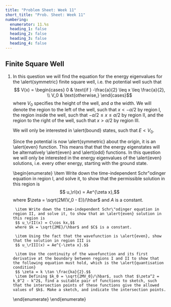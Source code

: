 ```yaml
---
title: "Problem Sheet: Week 11"
short_title: "Prob. Sheet: Week 11"
numbering:
  enumerator: 11.%s
  heading_1: false
  heading_2: false
  heading_3: false
  heading_4: false
---
```


## Finite Square Well

1. In this question we will find the equation for the energy eigenvalues for the \alert{symmetric} finite square well, i.e. the potential well such that
	$$ V(x) = \begin{cases} 0 & \text{if } -\frac{a}{2} \leq x \leq \frac{a}{2}, \\
		V_0 & \text{otherwise,}
	\end{cases}$$
	where $V_0$ specifies the height of the well, and $a$ the width. We will denote the region to the left of the well, such that $x < -a/2$ by region I, the region inside the well, such that $-a/2 \leq x \leq a/2$ by region II, and the region to the right of the well, such that $x > a/2$ by region III. 
	
	We will only be interested in \alert{bound} states, such that $E < V_0$. 
	
	Since the potential is now \alert{symmetric} about the origin, it is an \alert{even} function. This means that that the energy eigenstates will be alternatively \alert{even} and \alert{odd} functions. In this question we will only be interested in the energy eigenvalues of the \alert{even} solutions, i.e. every other energy, starting with the ground state.

	\begin{enumerate}
		\item Write down the time-independent Schr\"odinger equation in region I, and solve it, to show that the permissible solution in this region is
		$$ u_\rI(x) = Ae^{\zeta x},$$ 
		where $\zeta = \sqrt{2M(V_0 - E)}/\hbar$ and $A$ is a constant.

		\item Write down the time-independent Schr\"odinger equation in region II, and solve it, to show that an \alert{even} solution in this region is
		$$ u_\rII(x) = C\cos kx,$$ 
		where $k = \sqrt{2ME}/\hbar$ and $C$ is a constant.

		\item Using the fact that the wavefunction is \alert{even}, show that the solution in region III is
		$$ u_\rIII(x) = Ae^{-\zeta x}.$$ 
		
		\item Use the continuity of the wavefunction and its first derivative at the boundary between regions I and II to show that the following equation must hold, which is the \alert{quantisation condition}
		$$ \zeta = k \tan \frac{ka}{2}.$$ 
		\item Defining $k_0 = \sqrt{2MV_0}/\hbar$, such that $\zeta^2 = k_0^2 - k^2$, find a suitable pair of functions to sketch, such that the intersection points of these functions give the allowed values of $k$. Make a sketch, and indicate the intersection points. 
	\end{enumerate}
\end{enumerate}